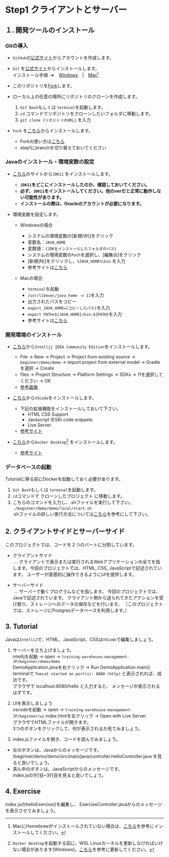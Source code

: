 # Step1 クライアントとサーバー

## １. 開発ツールのインストール

### Gitの導入

- `GitHub`の[公式サイト](https://github.co.jp)からアカウントを作成します。

- `Git` を[公式サイト](https://git-scm.com/downloads)からインストールします。  
インストール手順&ensp;=>&emsp;[Windows](https://www.curict.com/item/60/60bfe0e.html)&emsp;|&emsp;[Mac](https://zenn.dev/inablog/articles/25f6ac101d0b45)[^1]

[^1]: MacにHomebrewがインストールされていない場合は、[こちら](https://aiacademy.jp/media/?p=2817)を参考にインストールしてください。

- このリポジトリを[Fork](https://docs.github.com/ja/get-started/quickstart/fork-a-repo)します。

- ローカル上の任意の場所にリポジトリのクローンを作成します。  
  1. `Git Bash`もしくは `terminal`を起動します。  
  2. `cd` コマンドでリポジトリをクローンしたいフォルダに移動します。  
  3. `git clone {リポジトリのURL}`&nbsp;を入力
- `Fork` を[こちら](https://git-fork.com/)からインストールします。
  - Forkの使い方は[こちら](https://qiita.com/AyakoKataoka/items/e1b0a2a2b2c85de4c1e3)
  - step1にbranchを切り替えておいてください

### Javaのインストール・環境変数の設定

- [こちら](https://www.oracle.com/java/technologies/downloads/#java11)のサイトから`JDK11` をインストールします。
  - **`JDK11`をどこにインストールしたのか、確認しておいてください。**
  - **必ず、`JDK11`をインストールしてください。他のverだと正常に動作しない可能性があります。**
  - **インストールの際は、Oracleのアカウントが必要になります。**

- 環境変数を設定します。
  - Windowsの場合
    - システムの環境変数の[新規(W)]をクリック
    - 変数名：`JAVA_HOME`
    - 変数値：`{JDKをインストールしたフォルダのパス}`
    - システムの環境変数の`Path`を選択し、[編集(I)]をクリック
    - [新規(N)]をクリックし、`%JAVA_HOME%\bin` を入力
    - 参考サイトは[こちら](https://www.javadrive.jp/start/install/index4.html)

  - Macの場合
    - `terminal`を起動
    - `/usr/libexec/java_home -v 11`を入力
    - 出力されたパスをコピー
    - `export JAVA_HOME=[コピーしたパス]`を入力
    - `export PATH=${JAVA_HOME}/bin:${PATH}`を入力
    - 参考サイトは[こちら](https://qiita.com/niwasawa/items/460ccd0fa0041e7a2491)


### 開発環境のインストール

- [こちら](https://www.jetbrains.com/ja-jp/idea/download/other.html)から`Intellij IDEA Community Edition`をインストールします。
  - File -> New -> Project -> Project from existing source -> `beginner/demo/demo` -> import project from external model -> Gradleを選択 -> Create
  - files -> Project Structure -> Platform Settings -> SDKs -> 11を選択してください -> OK
  - [参考画像](https://github.com/amajakai14/training-warehouse-management/blob/step1-client-and-server/intellij.md)

- [こちら](https://code.visualstudio.com/)から`VSCode`をインストールします。
  - 下記の拡張機能をインストールしておいて下さい。
    - HTML CSS Support
    - Javascript (ES6) code snippets
    - Live Server
  - [参考サイト](https://qiita.com/KNR109/items/5f933df1292564e6dc70)

- [こちら](https://docs.docker.com/desktop/install/windows-install/)から`Docker Desktop`[^2] をインストールします。
  - [参考サイト](https://www.kagoya.jp/howto/cloud/container/wsl2_docker/)

[^2]: `Docker Desktop`を起動する前に、WSL Linuxカーネルを更新しなければいけない場合があります(Windows)。[こちら](https://kb.seeck.jp/archives/16956)を参考に更新してください。

### データベースの起動

Tutorialに移る前にDockerを起動しておく必要があります。
1. `Git Bash`もしくは `terminal`を起動します。
2. `cd`コマンドで クローンしたプロジェクト に移動します。  
3. こちらのコマンドを入力し、.shファイルを実行して下さい。
  `./beginner/demo/demo/local/start.sh`  
  .shファイルの詳しい実行方法については[こちら](https://linuxfan.info/post-1486)を参考にして下さい。

## 2. クライアントサイドとサーバーサイド

このプロジェクトでは、コードを２つのパートに分割しています。
- クライアントサイド  
&nbsp;… クライアントで表示または実行されるWebアプリケーションの全てを指します。今回のプロジェクトでは、HTML, CSS, JavaScriptで記述されています。
ユーザーが直感的に操作できるようにUIを提供します。

- サーバーサイド  
&nbsp;… サーバーで動くプログラムなどを指します。
今回のプロジェクトでは、Javaで記述されています。
クライアント側から送られてきたアクションを受け取り、ストレージへのデータの保存などを行います。
（このプロジェクトでは、ストレージにPostgresデータベースを利用します。）


## 3. Tutorial
Javaは`IntelliJ`で、HTML、JavaScript、CSSは`VSCode`で編集しましょう。

1. サーバーを立ち上げましょう。  
intellijを起動 -> open -> `training-warehouse-management-JP/beginner/demo/demo`  
DemoApplication.javaを右クリック -> Run DemoApplication.main()  
terminalで
`Tomcat started on port(s): 8080 (http)`
と表示されれば、成功です。  
ブラウザで localhost:8080/hello と入力すると、
メッセージが表示されるはずです。

2. UIを表示しましょう  
vscodeを起動 -> open -> `training-warehouse-management-JP/beginner/ui`  index.htmlを右クリック -> Open with Live Server  
ブラウザでHTMLファイルが開きます。  
3つのボタンをクリックして、何が表示されるか見てみましょう。

3. index.jsファイルを開き、コードを読んでみましょう。  
- 左のボタンは、Javaからのメッセージです。
/beginner/demo/demo/src/main/java/controller.HelloController.java を見ると良いでしょう。 
- 真ん中のボタンは、JavaScriptからのメッセージです。  
index.jsの1行目~3行目を見ると良いでしょう。

## 4. Exercise
index.jsのhelloExercise()を編集し、
ExerciseController.javaからのメッセージを表示させてみましょう。